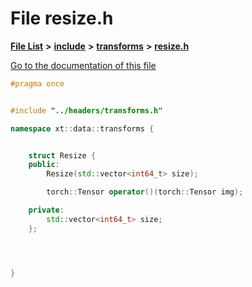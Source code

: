 

# File resize.h

[**File List**](files.md) **>** [**include**](dir_d44c64559bbebec7f509842c48db8b23.md) **>** [**transforms**](dir_de1d6215dd8b8d2c901daadc91a23b6e.md) **>** [**resize.h**](resize_8h.md)

[Go to the documentation of this file](resize_8h.md)


```C++
#pragma once


#include "../headers/transforms.h"

namespace xt::data::transforms {


    struct Resize {
    public:
        Resize(std::vector<int64_t> size);

        torch::Tensor operator()(torch::Tensor img);

    private:
        std::vector<int64_t> size; 
    };




}
```


